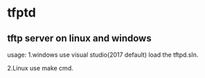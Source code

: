 # tfptd
tftp server on linux and windows
-------------------------------------
usage:
1.windows
use visual studio(2017 default) load the tftpd.sln.

2.Linux
use make cmd.
